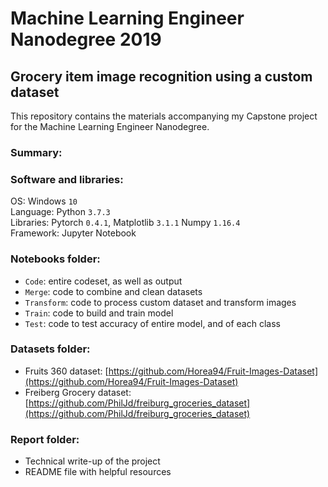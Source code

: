 # Machine Learning Engineer Nanodegree 2019
## Grocery item image recognition using a custom dataset

This repository contains the materials accompanying my Capstone project for the Machine Learning Engineer Nanodegree.

### Summary: 

### Software and libraries: 
OS: Windows `10` <br>
Language: Python `3.7.3` <br>
Libraries: Pytorch `0.4.1`, Matplotlib `3.1.1` Numpy `1.16.4` <br>
Framework: Jupyter Notebook <br>

### Notebooks folder:
- `Code`: entire codeset, as well as output 
- `Merge`: code to combine and clean datasets
- `Transform`: code to process custom dataset and transform images
- `Train`: code to build and train model
- `Test`: code to test accuracy of entire model, and of each class
    
### Datasets folder: 
- Fruits 360 dataset: [https://github.com/Horea94/Fruit-Images-Dataset](https://github.com/Horea94/Fruit-Images-Dataset)
- Freiberg Grocery dataset: [https://github.com/PhilJd/freiburg_groceries_dataset](https://github.com/PhilJd/freiburg_groceries_dataset)

### Report folder: 
- Technical write-up of the project 
- README file with helpful resources
